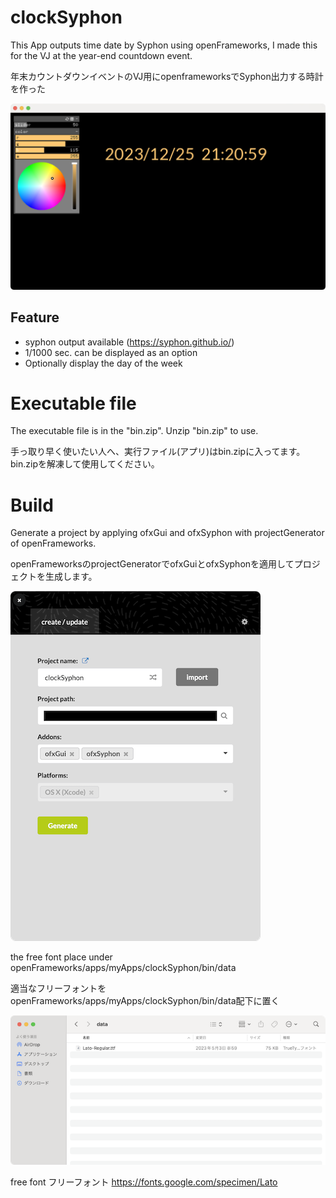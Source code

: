 # clockSyphon
This App outputs time date by Syphon using openFrameworks, I made this for the VJ at the year-end countdown event. 

年末カウントダウンイベントのVJ用にopenframeworksでSyphon出力する時計を作った

![App image](img/clockSyphon.png)

## Feature

- syphon output available (https://syphon.github.io/)
- 1/1000 sec. can be displayed as an option
- Optionally display the day of the week

# Executable file
The executable file is in the "bin.zip". Unzip "bin.zip" to use.

手っ取り早く使いたい人へ、実行ファイル(アプリ)はbin.zipに入ってます。bin.zipを解凍して使用してください。

# Build

Generate a project by applying ofxGui and ofxSyphon with projectGenerator of openFrameworks.

openFrameworksのprojectGeneratorでofxGuiとofxSyphonを適用してプロジェクトを生成します。

![projectGenerator](img/generateProject.png)

the free font place under openFrameworks/apps/myApps/clockSyphon/bin/data

適当なフリーフォントをopenFrameworks/apps/myApps/clockSyphon/bin/data配下に置く

![projectGenerator](img/bindata.png)

free font フリーフォント https://fonts.google.com/specimen/Lato
